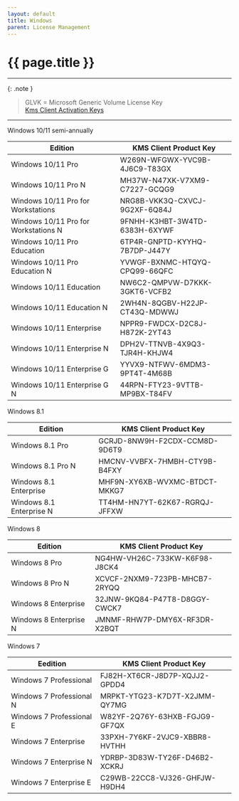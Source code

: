 ```yaml
---
layout: default
title: Windows
parent: License Management
---
```


# {{ page.title }}

______________________________________________________________________

{: .note }

> GLVK = Microsoft Generic Volume License Key \
> [Kms Client Activation Keys](https://docs.microsoft.com/de-de/windows-server/get-started/kms-client-activation-keys)

______________________________________________________________________

Windows 10/11 semi-annually

| Edition                              | KMS Client Product Key        |
| ------------------------------------ | ----------------------------- |
| Windows 10/11 Pro                    | W269N-WFGWX-YVC9B-4J6C9-T83GX |
| Windows 10/11 Pro N                  | MH37W-N47XK-V7XM9-C7227-GCQG9 |
| Windows 10/11 Pro for Workstations   | NRG8B-VKK3Q-CXVCJ-9G2XF-6Q84J |
| Windows 10/11 Pro for Workstations N | 9FNHH-K3HBT-3W4TD-6383H-6XYWF |
| Windows 10/11 Pro Education          | 6TP4R-GNPTD-KYYHQ-7B7DP-J447Y |
| Windows 10/11 Pro Education N        | YVWGF-BXNMC-HTQYQ-CPQ99-66QFC |
| Windows 10/11 Education              | NW6C2-QMPVW-D7KKK-3GKT6-VCFB2 |
| Windows 10/11 Education N            | 2WH4N-8QGBV-H22JP-CT43Q-MDWWJ |
| Windows 10/11 Enterprise             | NPPR9-FWDCX-D2C8J-H872K-2YT43 |
| Windows 10/11 Enterprise N           | DPH2V-TTNVB-4X9Q3-TJR4H-KHJW4 |
| Windows 10/11 Enterprise G           | YYVX9-NTFWV-6MDM3-9PT4T-4M68B |
| Windows 10/11 Enterprise G N         | 44RPN-FTY23-9VTTB-MP9BX-T84FV |

Windows 8.1

| Edition                  | KMS Client Product Key        |
| ------------------------ | ----------------------------- |
| Windows 8.1 Pro          | GCRJD-8NW9H-F2CDX-CCM8D-9D6T9 |
| Windows 8.1 Pro N        | HMCNV-VVBFX-7HMBH-CTY9B-B4FXY |
| Windows 8.1 Enterprise   | MHF9N-XY6XB-WVXMC-BTDCT-MKKG7 |
| Windows 8.1 Enterprise N | TT4HM-HN7YT-62K67-RGRQJ-JFFXW |

Windows 8

| Edition                | KMS Client Product Key        |
| ---------------------- | ----------------------------- |
| Windows 8 Pro          | NG4HW-VH26C-733KW-K6F98-J8CK4 |
| Windows 8 Pro N        | XCVCF-2NXM9-723PB-MHCB7-2RYQQ |
| Windows 8 Enterprise   | 32JNW-9KQ84-P47T8-D8GGY-CWCK7 |
| Windows 8 Enterprise N | JMNMF-RHW7P-DMY6X-RF3DR-X2BQT |

Windows 7

| Eedition                 | KMS Client Product Key        |
| ------------------------ | ----------------------------- |
| Windows 7 Professional   | FJ82H-XT6CR-J8D7P-XQJJ2-GPDD4 |
| Windows 7 Professional N | MRPKT-YTG23-K7D7T-X2JMM-QY7MG |
| Windows 7 Professional E | W82YF-2Q76Y-63HXB-FGJG9-GF7QX |
| Windows 7 Enterprise     | 33PXH-7Y6KF-2VJC9-XBBR8-HVTHH |
| Windows 7 Enterprise N   | YDRBP-3D83W-TY26F-D46B2-XCKRJ |
| Windows 7 Enterprise E   | C29WB-22CC8-VJ326-GHFJW-H9DH4 |
